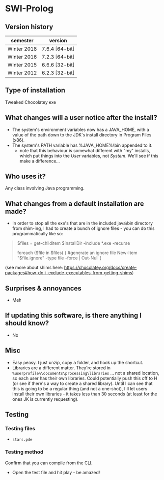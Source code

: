 # SWI-Prolog

## Version history

| semester | version |
| ---      | ---     |
| Winter 2018 | 7.6.4 [64-bit] |
| Winter 2016 | 7.2.3 [64-bit] |
| Winter 2015 | 6.6.6 [32-bit] |
| Winter 2012 | 6.2.3 [32-bit] |

## Type of installation

Tweaked Chocolatey exe

## What changes will a user notice after the install?

- The system's environment variables now has a JAVA_HOME, with a value of the path down to the JDK's install directory in Program Files (x86).
- The system's PATH variable has %JAVA_HOME%\bin appended to it.
  - note that this behaviour is somewhat different with "my" installs, which put things into the *User* variables, not *System*. We'll see if this make a difference...

## Who uses it?

Any class involving Java programming.

## What changes from a default installation are made?

- In order to stop all the exe's that are in the included java\bin directory from shim-ing, I had to create a bunch of ignore files - you can do this programmatically like so:
> $files = get-childitem $installDir -include *.exe -recurse
>
> foreach ($file in $files) {
>  #generate an ignore file
>  New-Item "$file.ignore" -type file -force | 
> Out-Null
> }

(see more about shims here: https://chocolatey.org/docs/create-packages#how-do-i-exclude-executables-from-getting-shims)

## Surprises & annoyances

- Meh

## If updating this software, is there anything I should know?

- No

## Misc

- Easy peasy. I just unzip, copy a folder, and hook up the shortcut.
- Libraries are a different matter. They're stored in `%userprofile%\documents\processing\libraries` … not a shared location, so each user has their own libraries. Could potentially push this off to H (or see if there's a way to create a shared library). Until I can see that this is going to be a regular thing (and not a one-shot), I'll let users install their own libraries - it takes less than 30 seconds (at least for the ones JK is currently requesting).


## Testing

### Testing files

- `stars.pde`

### Testing method

Confirm that you can compile from the CLI.

  - Open the test file and hit play - be amazed!